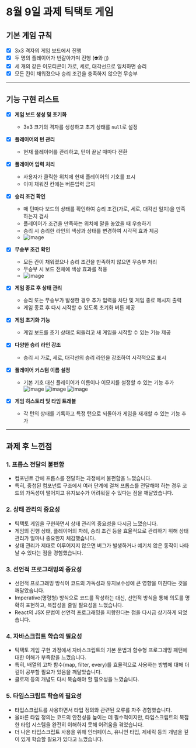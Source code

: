 # 8월 9일 과제 틱택토 게임

## 기본 게임 규칙

- [x] 3x3 격자의 게임 보드에서 진행
- [x] 두 명의 플레이어가 번갈아가며 진행 (`👽`와 `👻`)
- [x] 세 개의 같은 이모티콘이 가로, 세로, 대각선으로 일치하면 승리
- [x] 모든 칸이 채워졌으나 승리 조건을 충족하지 않으면 무승부

---

## 기능 구현 리스트

- [x] **게임 보드 생성 및 초기화**

  - 3x3 크기의 격자를 생성하고 초기 상태를 `null`로 설정

- [x] **플레이어의 턴 관리**

  - 현재 플레이어를 관리하고, 턴이 끝날 때마다 전환

- [x] **플레이어 입력 처리**

  - 사용자가 클릭한 위치에 현재 플레이어의 기호를 표시
  - 이미 채워진 칸에는 버튼입력 금지

- [x] **승리 조건 확인**

  - 매 턴마다 보드의 상태를 확인하여 승리 조건(가로, 세로, 대각선 일치)을 만족하는지 검사
  - 플레이어가 조건을 만족하는 위치에 말을 놓았을 때 우승하기     
  - 승리 시 승리한 라인의 색상과 상태를 변경하여 시각적 효과 제공
  - ![image](https://github.com/user-attachments/assets/e2fac9e5-5445-443d-ade7-ccfe5b73bd3b)


- [x] **무승부 조건 확인**

  - 모든 칸이 채워졌으나 승리 조건을 만족하지 않으면 무승부 처리
  - 무승부 시 보드 전체에 색상 효과를 적용
  - ![image](https://github.com/user-attachments/assets/7205fa32-ebb3-4934-9552-2f5db5b6c869)


- [x] **게임 종료 후 상태 관리**

  - 승리 또는 무승부가 발생한 경우 추가 입력을 차단 및 게임 종료 메시지 출력
  - 게임 종료 후 다시 시작할 수 있도록 초기화 버튼 제공

- [x] **게임 초기화 기능**

  - 게임 보드를 초기 상태로 되돌리고 새 게임을 시작할 수 있는 기능 제공

- [x] **다양한 승리 라인 강조**

  - 승리 시 가로, 세로, 대각선의 승리 라인을 강조하여 시각적으로 표시

- [x] **플레이어 커스텀 이름 설정**

  - 기본 기호 대신 플레이어가 이름이나 이모지를 설정할 수 있는 기능 추가
  ![image](https://github.com/user-attachments/assets/d6cf7b99-dc9d-4109-a91b-3e42bf779a69)
  ![image](https://github.com/user-attachments/assets/ed841330-dc30-4c49-8a12-4cd6bc02b0bc)
  ![image](https://github.com/user-attachments/assets/d8186fb0-d0e9-4a64-a89b-f2808f98e655)

- [x] **게임 히스토리 및 타임 트래블**

  - 각 턴의 상태를 기록하고 특정 턴으로 되돌아가 게임을 재개할 수 있는 기능 추가

---

## 과제 후 느낀점

### 1. 프롭스 전달의 불편함

- 컴포넌트 간에 프롭스를 전달하는 과정에서 불편함을 느꼈습니다.
- 특히, 중첩된 컴포넌트 구조에서 여러 단계에 걸쳐 프롭스를 전달해야 하는 경우 코드의 가독성이 떨어지고 유지보수가 어려워질 수 있다는 점을 깨달았습니다.

### 2. 상태 관리의 중요성

- 틱택토 게임을 구현하면서 상태 관리의 중요성을 다시금 느꼈습니다.
- 게임의 진행 상태, 플레이어의 차례, 승리 조건 등을 효율적으로 관리하기 위해 상태 관리가 얼마나 중요한지 체감했습니다.
- 상태 관리가 제대로 이루어지지 않으면 버그가 발생하거나 예기치 않은 동작이 나타날 수 있다는 점을 경험했습니다.

### 3. 선언적 프로그래밍의 중요성

- 선언적 프로그래밍 방식이 코드의 가독성과 유지보수성에 큰 영향을 미친다는 것을 깨달았습니다.
- Imperative(명령형) 방식으로 코드를 작성하는 대신, 선언적 방식을 통해 의도를 명확히 표현하고, 복잡성을 줄일 필요성을 느꼈습니다.
- React의 JSX 문법이 선언적 프로그래밍을 지향한다는 점을 다시금 상기하게 되었습니다.

### 4. 자바스크립트 학습의 필요성

- 틱택토 게임 구현 과정에서 자바스크립트의 기본 문법과 함수형 프로그래밍 패턴에 대한 이해가 부족함을 느꼈습니다.
- 특히, 배열의 고차 함수(map, filter, every)를 효율적으로 사용하는 방법에 대해 더 깊이 공부할 필요가 있음을 깨달았습니다.
- 클로저 등의 개념도 다시 복습해야 할 필요성을 느꼈습니다.

### 5. 타입스크립트 학습의 필요성

- 타입스크립트를 사용하면서 타입 정의와 관련된 오류를 자주 경험했습니다.
- 올바른 타입 정의는 코드의 안전성을 높이는 데 필수적이지만, 타입스크립트의 복잡한 타입 시스템을 완전히 이해하지 못해 어려움을 겪었습니다.
- 더 나은 타입스크립트 사용을 위해 인터페이스, 유니언 타입, 제네릭 등의 개념을 깊이 있게 학습할 필요가 있다고 느꼈습니다.
